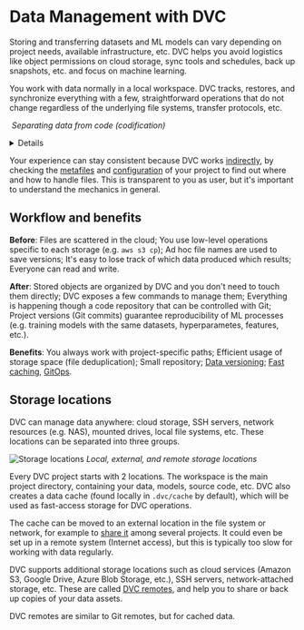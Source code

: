 # Data Management with DVC

Storing and transferring datasets and ML models can vary depending on project
needs, available infrastructure, etc. DVC helps you avoid logistics like object
permissions on cloud storage, sync tools and schedules, back up snapshots, etc.
and focus on machine learning.

You work with data normally in a local <abbr>workspace</abbr>. DVC tracks,
restores, and synchronize everything with a few, straightforward operations that
do not change regardless of the underlying file systems, transfer protocols,
etc.

![]() _Separating data from code (codification)_

<details>

## Click to learn more about data _codification_

To achieve this, DVC replaces large files and directories with small [metafiles]
that describe the assets. Data files are moved to a separate <abbr>cache</abbr>
but kept virtually (linked) in the workspace. This separates your data from code
(including metafiles).

<admon type="tip">

This also allows you to [version] project files with Git, a battle-tested [SCM]
tool.

</admon>

[version]: /doc/user-guide/data-management/data-versioning
[scm]: https://www.atlassian.com/git/tutorials/source-code-management

</details>

Your experience can stay consistent because DVC works [indirectly], by checking
the [metafiles] and [configuration] of your <abbr>project</abbr> to find out
where and how to handle files. This is transparent to you as user, but it's
important to understand the mechanics in general.

[metafiles]: /doc/user-guide/project-structure
[indirectly]: https://en.wikipedia.org/wiki/Indirection
[configuration]: /doc/command-reference/config

## Workflow and benefits

**Before**: Files are scattered in the cloud; You use low-level operations
specific to each storage (e.g. `aws s3 cp`); Ad hoc file names are used to save
versions; It's easy to lose track of which data produced which results; Everyone
can read and write.

**After**: Stored objects are organized by DVC and you don't need to touch them
directly; DVC exposes a few commands to manage them; Everything is happening
though a code repository that can be controlled with Git; Project versions (Git
commits) guarantee reproducibility of ML processes (e.g. training models with
the same datasets, hyperparametes, features, etc.).

<!-- Optionally in cloud versioning etc can be accessed directly -->

**Benefits**: You always work with project-specific paths; Efficient usage of
storage space (file deduplication); Small repository; [Data versioning]; [Fast
caching], [GitOps].

[data versioning]: /doc/use-cases/versioning-data-and-models
[fast caching]: /doc/use-cases/fast-data-caching-hub
[gitops]: https://www.gitops.tech/

## Storage locations

DVC can manage data anywhere: cloud storage, SSH servers, network resources
(e.g. NAS), mounted drives, local file systems, etc. These locations can be
separated into three groups.

![Storage locations](/img/storage-locations.png) _Local, external, and remote
storage locations_

Every <abbr>DVC project</abbr> starts with 2 locations. The
<abbr>workspace</abbr> is the main project directory, containing your data,
models, source code, etc. DVC also creates a <abbr>data cache</abbr> (found
locally in `.dvc/cache` by default), which will be used as fast-access storage
for DVC operations.

<admon type="tip">

The cache can be moved to an external location in the file system or network,
for example to [share it] among several projects. It could even be set up in a
remote system (Internet access), but this is typically too slow for working with
data regularly.

</admon>

[share it]: /doc/user-guide/how-to/share-a-dvc-cache

DVC supports additional storage locations such as cloud services (Amazon S3,
Google Drive, Azure Blob Storage, etc.), SSH servers, network-attached storage,
etc. These are called [DVC remotes], and help you to share or back up copies of
your data assets.

<admon type="info">

DVC remotes are similar to Git remotes, but for <abbr>cached</abbr> data.

</admon>

[dvc remotes]: /doc/command-reference/remote
